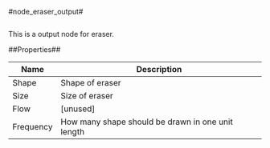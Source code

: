 #node\_eraser\_output#

![]()

This is a output node for eraser.

##Properties##

| Name | Description |
| ----------- | ----------- |
| Shape | Shape of eraser |
| Size | Size of eraser |
| Flow | [unused] |
| Frequency | How many shape should be drawn in one unit length |